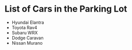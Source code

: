 # List of Cars in the Parking Lot

* Hyundai Elantra
* Toyota Rav4
* Subaru WRX
* Dodge Caravan
* Nissan Murano
